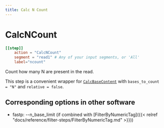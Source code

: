 ```yaml
---
title: Calc N Count
---
```


# CalcNCount

```toml
[[step]]
    action = "CalcNCount"
    segment = "read1" # Any of your input segments, or 'All'
    label="ncount"
```

Count how many N are present in the read.

This step is a convenient wrapper for
[`CalcBaseContent`](./CalcBaseContent.md) with `bases_to_count = "N"` and
`relative = false`.

## Corresponding options in other software

- fastp: --n_base_limit (if combined with [FilterByNumericTag]({{< relref "docs/reference/filter-steps/FilterByNumericTag.md" >}}))
